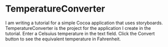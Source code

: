 # TemperatureConverter

I am writing a tutorial for a simple Cocoa application that uses storyboards. TemperatureConverter is the project for the application I create in the tutorial. Enter a Celsuius temperature in the text field. Click the Convert button to see the equivalent temperature in Fahrenheit.
